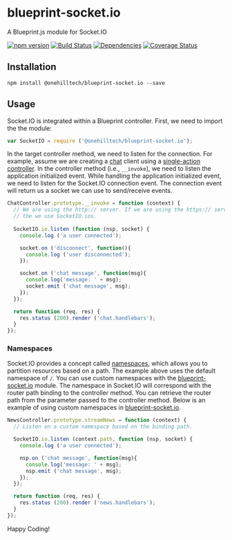 blueprint-socket.io
===================

A Blueprint.js module for Socket.IO

[![npm version](https://img.shields.io/npm/v/@onehilltech/blueprint-socket.io.svg)](https://www.npmjs.com/package/@onehilltech/blueprint-socket.io)
[![Build Status](https://travis-ci.org/onehilltech/blueprint-socket.io.svg?branch=master)](https://travis-ci.org/onehilltech/blueprint-socket.io)
[![Dependencies](https://david-dm.org/onehilltech/blueprint-socket.io.svg)](https://david-dm.org/onehilltech/blueprint-socket.io)
[![Coverage Status](https://coveralls.io/repos/github/onehilltech/blueprint-socket.io/badge.svg?branch=master)](https://coveralls.io/github/onehilltech/blueprint-socket.io?branch=master)


Installation
------------

    npm install @onehilltech/blueprint-socket.io --save

Usage 
-----

Socket.IO is integrated within a Blueprint controller. First, we need to import the
the module:

```javascript
var SocketIO = require ('@onehilltech/blueprint-socket.io');
```

In the target controller method, we need to listen for the connection. For example,
assume we are creating a [chat](http://socket.io/get-started/chat/) client using a 
[single-action controller](https://github.com/onehilltech/blueprint/wiki/Application%3AControllers#single-action-controller). In the controller method (i.e., `__invoke`), we 
need to listen the application initialized event. While handling the application
initialized event, we need to listen for the Socket.IO connection event. The connection
event will return us a socket we can use to send/receive events.
 
```javascript
ChatController.prototype.__invoke = function (context) {
  // We are using the http:// server. If we are using the https:// server,
  // the we use SocketIO.ios.
  
  SocketIO.io.listen (function (nsp, socket) {
    console.log ('a user connected');

    socket.on ('disconnect', function(){
      console.log ('user disconnected');
    });

    socket.on ('chat message', function(msg){
      console.log('message: ' + msg);
      socket.emit ('chat message', msg);
    });  
  });

  return function (req, res) {
    res.status (200).render ('chat.handlebars');
  }
});
```

### Namespaces

Socket.IO provides a concept called [namespaces](http://socket.io/docs/rooms-and-namespaces/#namespaces), 
which allows you to partition resources based on a path. The example above
uses the default namespace of `/`. You can use custom namespaces with the
[blueprint-socket.io](https://github.com/onehilltech/blueprint-socket.io) module.
The namespace in Socket.IO will correspond with the router path binding to the
controller method. You can retrieve the router path from the parameter passed
to the controller method. Below is an example of using custom namespaces
in [blueprint-socket.io](https://github.com/onehilltech/blueprint-socket.io).

```javascript
NewsController.prototype.streamNews = function (context) {
  // Listen on a custom namespace based on the binding path.

  SocketIO.io.listen (context.path, function (nsp, socket) {
    console.log ('a user connected');

    nsp.on ('chat message', function(msg){
      console.log('message: ' + msg);
      nsp.emit ('chat message', msg);
    });
  });

  return function (req, res) {
    res.status (200).render ('news.handlebars');
  }
});
```

Happy Coding!
